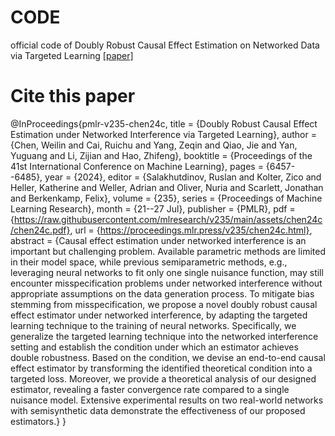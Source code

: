 # CODE

official code of Doubly Robust Causal Effect Estimation on Networked Data via
Targeted Learning [[paper]](https://icml.cc/virtual/2024/oral/35570)

# Cite this paper
@InProceedings{pmlr-v235-chen24c,
  title = 	 {Doubly Robust Causal Effect Estimation under Networked Interference via Targeted Learning},
  author =       {Chen, Weilin and Cai, Ruichu and Yang, Zeqin and Qiao, Jie and Yan, Yuguang and Li, Zijian and Hao, Zhifeng},
  booktitle = 	 {Proceedings of the 41st International Conference on Machine Learning},
  pages = 	 {6457--6485},
  year = 	 {2024},
  editor = 	 {Salakhutdinov, Ruslan and Kolter, Zico and Heller, Katherine and Weller, Adrian and Oliver, Nuria and Scarlett, Jonathan and Berkenkamp, Felix},
  volume = 	 {235},
  series = 	 {Proceedings of Machine Learning Research},
  month = 	 {21--27 Jul},
  publisher =    {PMLR},
  pdf = 	 {https://raw.githubusercontent.com/mlresearch/v235/main/assets/chen24c/chen24c.pdf},
  url = 	 {https://proceedings.mlr.press/v235/chen24c.html},
  abstract = 	 {Causal effect estimation under networked interference is an important but challenging problem. Available parametric methods are limited in their model space, while previous semiparametric methods, e.g., leveraging neural networks to fit only one single nuisance function, may still encounter misspecification problems under networked interference without appropriate assumptions on the data generation process. To mitigate bias stemming from misspecification, we propose a novel doubly robust causal effect estimator under networked interference, by adapting the targeted learning technique to the training of neural networks. Specifically, we generalize the targeted learning technique into the networked interference setting and establish the condition under which an estimator achieves double robustness. Based on the condition, we devise an end-to-end causal effect estimator by transforming the identified theoretical condition into a targeted loss. Moreover, we provide a theoretical analysis of our designed estimator, revealing a faster convergence rate compared to a single nuisance model. Extensive experimental results on two real-world networks with semisynthetic data demonstrate the effectiveness of our proposed estimators.}
}
